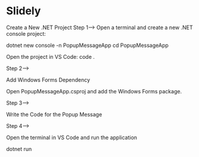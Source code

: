 # Slidely  

Create a New .NET Project
Step 1-->
Open a terminal and create a new .NET console project:

dotnet new console -n PopupMessageApp
cd PopupMessageApp

Open the project in VS Code:
code . 

Step 2--> 

Add Windows Forms Dependency

Open PopupMessageApp.csproj and add the Windows Forms package.

Step 3--> 

Write the Code for the Popup Message 

Step 4-->  

Open the terminal in VS Code and run the application 

dotnet run

